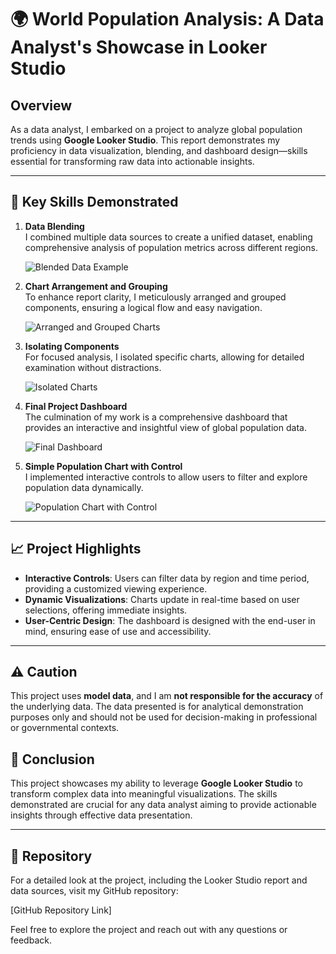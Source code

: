 # 🌍 World Population Analysis: A Data Analyst's Showcase in Looker Studio

## Overview

As a data analyst, I embarked on a project to analyze global population trends using **Google Looker Studio**. This report demonstrates my proficiency in data visualization, blending, and dashboard design—skills essential for transforming raw data into actionable insights.

---

## 🔧 Key Skills Demonstrated

1. **Data Blending**  
   I combined multiple data sources to create a unified dataset, enabling comprehensive analysis of population metrics across different regions.

   ![Blended Data Example](images/blended_data.png)

2. **Chart Arrangement and Grouping**  
   To enhance report clarity, I meticulously arranged and grouped components, ensuring a logical flow and easy navigation.

   ![Arranged and Grouped Charts](images/arranged_grouped_charts.png)

3. **Isolating Components**  
   For focused analysis, I isolated specific charts, allowing for detailed examination without distractions.

   ![Isolated Charts](images/isolated_charts.png)

4. **Final Project Dashboard**  
   The culmination of my work is a comprehensive dashboard that provides an interactive and insightful view of global population data.

   ![Final Dashboard](images/final_dashboard.png)

5. **Simple Population Chart with Control**  
   I implemented interactive controls to allow users to filter and explore population data dynamically.

   ![Population Chart with Control](images/population_chart_with_control.png)

---

## 📈 Project Highlights

- **Interactive Controls**: Users can filter data by region and time period, providing a customized viewing experience.
- **Dynamic Visualizations**: Charts update in real-time based on user selections, offering immediate insights.
- **User-Centric Design**: The dashboard is designed with the end-user in mind, ensuring ease of use and accessibility.

---
## ⚠️ Caution

This project uses **model data**, and I am **not responsible for the accuracy** of the underlying data. The data presented is for analytical demonstration purposes only and should not be used for decision-making in professional or governmental contexts.

## 🧠 Conclusion

This project showcases my ability to leverage **Google Looker Studio** to transform complex data into meaningful visualizations. The skills demonstrated are crucial for any data analyst aiming to provide actionable insights through effective data presentation.

---

## 📎 Repository

For a detailed look at the project, including the Looker Studio report and data sources, visit my GitHub repository:

[GitHub Repository Link]

Feel free to explore the project and reach out with any questions or feedback.
